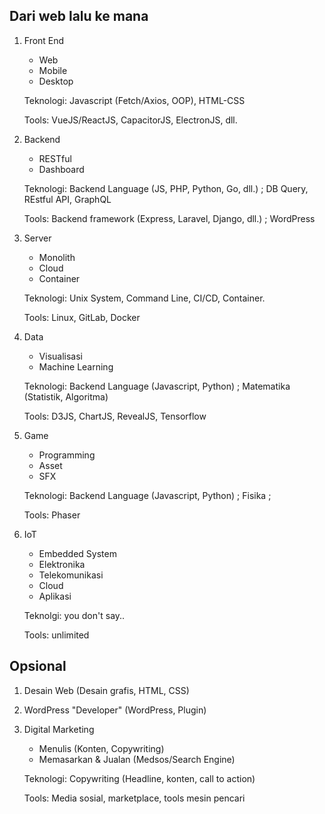 ## Dari web lalu ke mana

1. Front End
    - Web     
    - Mobile
    - Desktop

    Teknologi: Javascript (Fetch/Axios, OOP), HTML-CSS
    
    Tools: VueJS/ReactJS, CapacitorJS, ElectronJS, dll.
    
2. Backend
    - RESTful
    - Dashboard
    
    Teknologi: Backend Language (JS, PHP, Python, Go, dll.) ; DB Query, REstful API, GraphQL
    
    Tools: Backend framework (Express, Laravel, Django, dll.) ; WordPress
    
3. Server
    - Monolith
    - Cloud
    - Container

    Teknologi: Unix System, Command Line, CI/CD, Container.
    
    Tools: Linux, GitLab, Docker
       
4. Data
    - Visualisasi
    - Machine Learning

    Teknologi: Backend Language (Javascript, Python) ; Matematika (Statistik, Algoritma)
    
    Tools: D3JS, ChartJS, RevealJS, Tensorflow
    
5. Game
    - Programming
    - Asset
    - SFX

    Teknologi: Backend Language (Javascript, Python) ; Fisika ; 
    
    Tools: Phaser

6. IoT
    - Embedded System
    - Elektronika
    - Telekomunikasi
    - Cloud
    - Aplikasi

    Teknolgi: you don't say..
    
    Tools: unlimited

## Opsional

1. Desain Web (Desain grafis, HTML, CSS)

2. WordPress "Developer" (WordPress, Plugin)

3. Digital Marketing
    - Menulis (Konten, Copywriting)
    - Memasarkan & Jualan (Medsos/Search Engine)
   
   Teknologi: Copywriting (Headline, konten, call to action)
   
   Tools: Media sosial, marketplace, tools mesin pencari
